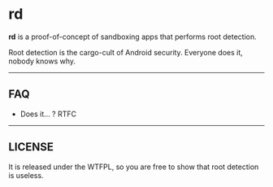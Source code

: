 rd
==
**rd** is a proof-of-concept of sandboxing apps that performs root detection.

Root detection is the cargo-cult of Android security. Everyone does it, nobody knows why.

---
## FAQ ##
* Does it… ?
RTFC

---
## LICENSE ##
It is released under the WTFPL, so you are free to show that root detection is useless.
